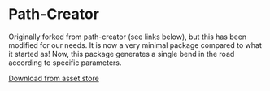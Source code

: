 # Path-Creator

Originally forked from path-creator (see links below), but this has been modified for our needs.  It is now a very minimal package compared to what it started as!  Now, this package generates a single bend in the road according to specific parameters.

[Download from asset store](https://assetstore.unity.com/packages/tools/utilities/b-zier-path-creator-136082)


